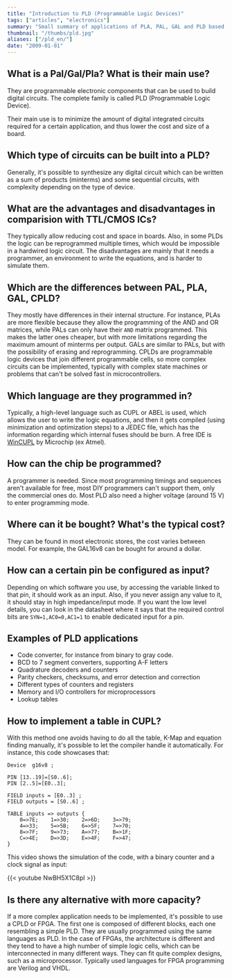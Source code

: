 ```yaml
---
title: "Introduction to PLD (Programmable Logic Devices)"
tags: ["articles", "electronics"]
summary: "Small summary of applications of PLA, PAL, GAL and PLD based systems."
thumbnail: "/thumbs/pld.jpg"
aliases: ["/pld_en/"]
date: "2009-01-01"
---
```


## What is a Pal/Gal/Pla? What is their main use?
They are programmable electronic components that can be used to build digital circuits. The complete family is called PLD (Programmable Logic Device).

Their main use is to minimize the amount of digital integrated circuits required for a certain application, and thus lower the cost and size of a board.

## Which type of circuits can be built into a PLD?
Generally, it's possible to synthesize any digital circuit which can be written as a sum of products (minterms) and some sequential circuits, with complexity depending on the type of device.

## What are the advantages and disadvantages in comparision with TTL/CMOS ICs?
They typically allow reducing cost and space in boards. Also, in some PLDs the logic can be reprogrammed multiple times, which would be impossible in a hardwired logic circuit. The disadvantages are mainly that it needs a programmer, an environment to write the equations, and is harder to simulate them.

## Which are the differences between PAL, PLA, GAL, CPLD?
They mostly have differences in their internal structure. For instance, PLAs are more flexible because they allow the programming of the AND and OR matrices, while PALs can only have their `AND` matrix programmed. This makes the latter ones cheaper, but with more limitations regarding the maximum amount of minterms per output. GALs are similar to PALs, but with the possibility of erasing and reprogramming. CPLDs are programmable logic devices that join different programmable cells, so more complex circuits can be implemented, typically with complex state machines or problems that can't be solved fast in microcontrollers.

## Which language are they programmed in?
Typically, a high-level language such as CUPL or ABEL is used, which allows the user to write the logic equations, and then it gets compiled (using minimization and optimization steps) to a JEDEC file, which has the information regarding which internal fuses should be burn. A free IDE is [WinCUPL](https://www.microchip.com/en-us/products/fpgas-and-plds/spld-cplds/pld-design-resources) by Microchip (ex Atmel).

## How can the chip be programmed?
A programmer is needed. Since most programming timings and sequences aren't available for free, most DIY programmers can't support them, only the commercial ones do. Most PLD also need a higher voltage (around 15 V) to enter programming mode.

## Where can it be bought? What's the typical cost?
They can be found in most electronic stores, the cost varies between model. For example, the GAL16v8 can be bought for around a dollar.

## How can a certain pin be configured as input?
Depending on which software you use, by accessing the variable linked to that pin, it should work as an input. Also, if you never assign any value to it, it should stay in high impedance/input mode. If you want the low level details, you can look in the datasheet where it says that the required control bits are `SYN=1,AC0=0,AC1=1` to enable dedicated input for a pin.

## Examples of PLD applications
* Code converter, for instance from binary to gray code.
* BCD to 7 segment converters, supporting A-F letters
* Quadrature decoders and counters
* Parity checkers, checksums, and error detection and correction
* Different types of counters and registers
* Memory and I/O controllers for microprocessors
* Lookup tables

## How to implement a table in CUPL? 
With this method one avoids having to do all the table, K-Map and equation finding manually, it's possible to let the compiler handle it automatically. For instance, this code showcases that:

```cupl
Device  g16v8 ;

PIN [13..19]=[S0..6];
PIN [2..5]=[E0..3];

FIELD inputs = [E0..3] ;
FIELD outputs = [S0..6] ;

TABLE inputs => outputs {
	0=>7E;    1=>30;    2=>6D;    3=>79;
	4=>33;    5=>5B;    6=>5F;    7=>70;
	8=>7F;    9=>73;    A=>77;    B=>1F;
	C=>4E;    D=>3D;    E=>4F;    F=>47;
}
```

This video shows the simulation of the code, with a binary counter and a clock signal as input:

{{< youtube NwBH5X1C8pI >}}

## Is there any alternative with more capacity?
If a more complex application needs to be implemented, it's possible to use a CPLD or FPGA. The first one is composed of different blocks, each one resembling a simple PLD. They are usually programmed using the same languages as PLD. In the case of FPGAs, the architecture is different and they tend to have a high number of simple logic cells, which can be interconnected in many different ways. They can fit quite complex designs, such as a microprocessor. Typically used languages for FPGA programming are Verilog and VHDL. 
